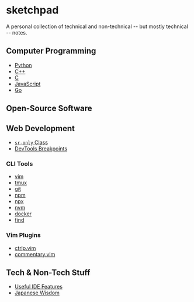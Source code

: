 # sketchpad

A personal collection of technical and non-technical -- but mostly technical --
notes.

## Computer Programming

- [Python](./langs/py.md)
- [C++](./langs/cpp.md)
- [C](./langs/c.md)
- [JavaScript](./langs/js.md)
- [Go](./langs/go.md)

## Open-Source Software

## Web Development

- [`sr-only` Class](./css/README.md#sr-only)
- [DevTools Breakpoints](./css/README.md#break-points)

### CLI Tools

- [vim](./vim/README.md)
- [tmux](./tmux/README.md)
- [git](./git/README.md)
- [npm](./npm/README.md)
- [npx](./npx/README.md)
- [nvm](./nvm/README.md)
- [docker](./docker/README.md)
- [find](./find/README.md)

### Vim Plugins

- [ctrlp.vim](./vim-plugins/ctlp_vim.md)
- [commentary.vim](./vim-plugins/commentary_vim.md)

## Tech & Non-Tech Stuff

- [Useful IDE Features](./others/useful_ide_features.md)
- [Japanese Wisdom](./others/japanese_wisdom.md)
